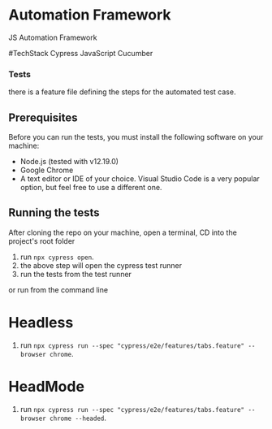 # Automation Framework
JS Automation Framework

#TechStack
Cypress
JavaScript
Cucumber

### Tests
there is a feature file defining the steps for the automated test case.

## Prerequisites
Before you can run the tests, you must install the following software on your machine:

* Node.js (tested with v12.19.0)
* Google Chrome
* A text editor or IDE of your choice. Visual Studio Code is a very popular option, but feel free to use a different one.

## Running the tests
After cloning the repo on your machine, open a terminal, CD into the project's root folder 
1) run `npx cypress open`.
2) the above step will open the cypress test runner
3) run the tests from the test runner

or run from the command line

# Headless
1) run `npx cypress run --spec "cypress/e2e/features/tabs.feature" --browser chrome`.

# HeadMode
1) run `npx cypress run --spec "cypress/e2e/features/tabs.feature" --browser chrome --headed`.

